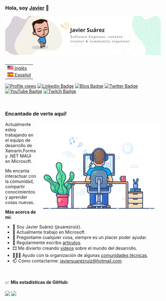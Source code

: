 ### Hola, soy <a href="https://javiersuarezruiz.wordpress.com" target="_blank">Javier</a> 👋

![Banner](images/banner.png)

<table align="right">
 <tr><td><a href="README.md"><img src="images/usa-flag.png" height="13"> Inglés</a></td></tr>
 <tr><td><a href="README-es.md"><img src="images/es-flag.png" height="13"> Español</a></td></tr>
</table>

[![Profile views](https://komarev.com/ghpvc/?username=jsuarezruiz&style=flat-square)](https://github.com/jsuarezruiz)
[![Linkedin Badge](https://img.shields.io/badge/-LinkedIn-0e76a8?style=flat-square&logo=Linkedin&logoColor=white)](https://linkedin.com/in/jsuarezruiz)
[![Blog Badge](https://img.shields.io/badge/Website-3b5998?style=flat-square&logo=google-chrome&logoColor=white)](https://javiersuarezruiz.wordpress.com)
[![Twitter Badge](https://img.shields.io/badge/-Twitter-00acee?style=flat-square&logo=Twitter&logoColor=white)](https://twitter.com/jsuarezruiz)
[![YouTube Badge](https://img.shields.io/badge/-YouTube-E60101?style=flat-square&logo=YouTube&logoColor=white)](https://www.youtube.com/javiersuarezruiz)
[![Twitch Badge](https://img.shields.io/badge/-Twitch-5C3C96?style=flat-square&logo=Twitch&logoColor=white)](https://www.twitch.tv/jsuarezruiz)

</br>

### Encantado de verte aquí!

<img align="right" alt="Gif" src="https://raw.githubusercontent.com/jsuarezruiz/jsuarezruiz/master/images/coding.gif" width="400" />

Actualmente estoy trabajando en el equipo de desarrollo de Xamarin.Forms y .NET MAUI en Microsoft.

Me encanta interactuar con la comunidad, compartir conocimientos y aprender cosas nuevas.

**Más acerca de mí:**

- 👨 Soy Javier Suárez (jsuarezruiz).
- 🏢 Actualmente trabajo en Microsoft.
- 💬 Pregúntame cualquier cosa, siempre es un placer poder ayudar.
- 📝 Regularmente escribo [artículos](https://javiersuarezruiz.wordpress.com).
- 🎞️ Me divierto creando [videos](https://www.youtube.com/javiersuarezruiz) sobre el mundo del desarrollo.
- 🧑‍🤝‍🧑 Ayudo con la organización de algunas [comunidades técnicas](https://www.meetup.com/SevillaDotNet).
- 📫 Cómo contactarme: javiersuarezruiz@hotmail.com.

</br>

📈 **Mis estadísticas de GitHub:**

<p>
  <img height="180em" src="https://github-readme-stats.vercel.app/api?username=jsuarezruiz&show_icons=true&hide_border=true&&count_private=true&include_all_commits=true" />
  <img height="180em" src="https://github-readme-stats.vercel.app/api/top-langs/?username=jsuarezruiz&show_icons=true&hide_border=true&layout=compact&langs_count=8&hide=javascript"/>
</p>